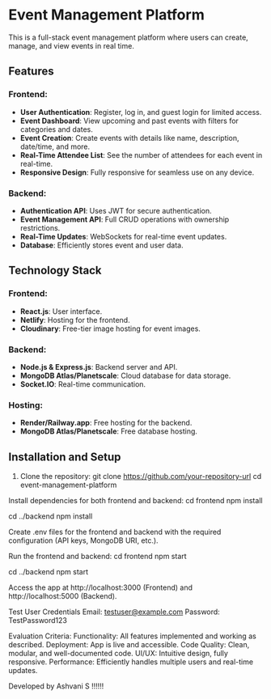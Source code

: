# Event Management Platform

This is a full-stack event management platform where users can create, manage, and view events in real time.

## Features

### Frontend:
- **User Authentication**: Register, log in, and guest login for limited access.
- **Event Dashboard**: View upcoming and past events with filters for categories and dates.
- **Event Creation**: Create events with details like name, description, date/time, and more.
- **Real-Time Attendee List**: See the number of attendees for each event in real-time.
- **Responsive Design**: Fully responsive for seamless use on any device.

### Backend:
- **Authentication API**: Uses JWT for secure authentication.
- **Event Management API**: Full CRUD operations with ownership restrictions.
- **Real-Time Updates**: WebSockets for real-time event updates.
- **Database**: Efficiently stores event and user data.

## Technology Stack

### Frontend:
- **React.js**: User interface.
- **Netlify**: Hosting for the frontend.
- **Cloudinary**: Free-tier image hosting for event images.

### Backend:
- **Node.js & Express.js**: Backend server and API.
- **MongoDB Atlas/Planetscale**: Cloud database for data storage.
- **Socket.IO**: Real-time communication.

### Hosting:
- **Render/Railway.app**: Free hosting for the backend.
- **MongoDB Atlas/Planetscale**: Free database hosting.

## Installation and Setup

1. Clone the repository:
   git clone https://github.com/your-repository-url
   cd event-management-platform

Install dependencies for both frontend and backend:
cd frontend
npm install

cd ../backend
npm install

Create .env files for the frontend and backend with the required configuration (API keys, MongoDB URI, etc.).

Run the frontend and backend:
cd frontend
npm start

cd ../backend
npm start

Access the app at http://localhost:3000 (Frontend) and http://localhost:5000 (Backend).


Test User Credentials
Email: testuser@example.com
Password: TestPassword123

Evaluation Criteria:
Functionality: All features implemented and working as described.
Deployment: App is live and accessible.
Code Quality: Clean, modular, and well-documented code.
UI/UX: Intuitive design, fully responsive.
Performance: Efficiently handles multiple users and real-time updates.


Developed by Ashvani S !!!!!!



